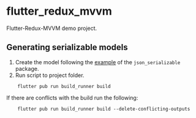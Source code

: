 # flutter_redux_mvvm

Flutter-Redux-MVVM demo project.


## Generating serializable models

1. Create the model following the [example](https://pub.dev/packages/json_serializable#-example-tab-) of the `json_serializable` package.
2. Run script to project folder.

```
    flutter pub run build_runner build
```

If there are conflicts with the build run the following:

```
    flutter pub run build_runner build --delete-conflicting-outputs
```

